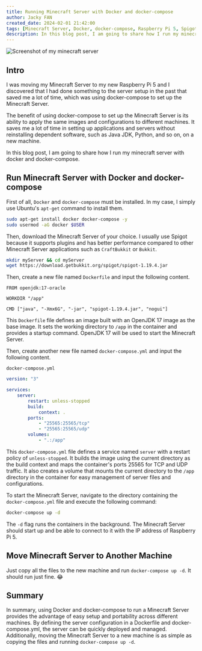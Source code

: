 ```yaml
---
title: Running Minecraft Server with Docker and docker-compose
author: Jacky FAN
created_date: 2024-02-01 21:42:00
tags: [Minecraft Server, Docker, docker-compose, Raspberry Pi 5, Spigot]
description: In this blog post, I am going to share how I run my minecraft server with docker and docker-compose.
---
```


<img src="/assets/img/running-minecraft-server-with-docker-and-docker-container/01.png" alt="Screenshot of my minecraft server" class="rounded-lg shadow-lg">

## Intro

I was moving my Minecraft Server to my new Raspberry Pi 5 and I discovered that I had done something to the server setup in the past that saved me a lot of time, which was using docker-compose to set up the Minecraft Server.

The benefit of using docker-compose to set up the Minecraft Server is its ability to apply the same images and configurations to different machines. It saves me a lot of time in setting up applications and servers without reinstalling dependent software, such as Java JDK, Python, and so on, on a new machine.

In this blog post, I am going to share how I run my minecraft server with docker and docker-compose.

## Run Minecraft Server with Docker and docker-compose

First of all, `Docker` and `docker-compose` must be installed. In my case, I simply use Ubuntu's `apt-get` command to install them.

```bash
sudo apt-get install docker docker-compose -y
sudo usermod -aG docker $USER
```

Then, download the Minecraft Server of your choice. I usually use Spigot because it supports plugins and has better performance compared to other Minecraft Server applications such as `CraftBukkit` or `Bukkit`.

```bash
mkdir myServer && cd myServer
wget https://download.getbukkit.org/spigot/spigot-1.19.4.jar
```

Then, create a new file named `Dockerfile` and input the following content.

<!-- `Dockerfile` -->

```docker [Dockerfile]
FROM openjdk:17-oracle

WORKDIR "/app"

CMD ["java", "-Xmx6G", "-jar", "spigot-1.19.4.jar", "nogui"]
```

This `Dockerfile` file defines an image built with an OpenJDK 17 image as the base image. It sets the working directory to `/app` in the container and provides a startup command. OpenJDK 17 will be used to start the Minecraft Server.

Then, create another new file named `docker-compose.yml` and input the following content.

`docker-compose.yml`

```yaml
version: "3"

services:
    server:
        restart: unless-stopped
        build:
            context: .
        ports:
            - "25565:25565/tcp"
            - "25565:25565/udp"
        volumes:
            - ".:/app"
```

This `docker-compose.yml` file defines a service named `server` with a restart policy of `unless-stopped`. It builds the image using the current directory as the build context and maps the container's ports 25565 for TCP and UDP traffic. It also creates a volume that mounts the current directory to the `/app` directory in the container for easy management of server files and configurations.

To start the Minecraft Server, navigate to the directory containing the `docker-compose.yml` file and execute the following command:

```bash
docker-compose up -d
```

The `-d` flag runs the containers in the background. The Minecraft Server should start up and be able to connect to it with the IP address of Raspberry Pi 5.

## Move Minecraft Server to Another Machine

Just copy all the files to the new machine and run `docker-compose up -d`. It should run just fine. 😂

## Summary

In summary, using Docker and docker-compose to run a Minecraft Server provides the advantage of easy setup and portability across different machines. By defining the server configuration in a Dockerfile and docker-compose.yml, the server can be quickly deployed and managed. Additionally, moving the Minecraft Server to a new machine is as simple as copying the files and running `docker-compose up -d`.